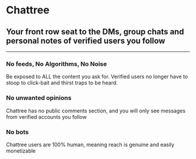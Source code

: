 # Chattree

## Your front row seat to the DMs, group chats and personal notes of verified users you follow 
---

### No feeds, No Algorithms, No Noise 

Be exposed to ALL the content you ask for. Verified users no longer have to stoop to click-bait and thirst traps to be heard. 

### No unwanted opinions

Chattree has no public comments section, and you will only see messages from verified accounts you follow

### No bots 

Chattree users are 100% human, meaning reach is genuine and easily monetizable

